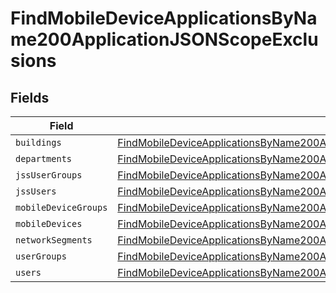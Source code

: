 # FindMobileDeviceApplicationsByName200ApplicationJSONScopeExclusions


## Fields

| Field                                                                                                                                                                                                       | Type                                                                                                                                                                                                        | Required                                                                                                                                                                                                    | Description                                                                                                                                                                                                 |
| ----------------------------------------------------------------------------------------------------------------------------------------------------------------------------------------------------------- | ----------------------------------------------------------------------------------------------------------------------------------------------------------------------------------------------------------- | ----------------------------------------------------------------------------------------------------------------------------------------------------------------------------------------------------------- | ----------------------------------------------------------------------------------------------------------------------------------------------------------------------------------------------------------- |
| `buildings`                                                                                                                                                                                                 | [FindMobileDeviceApplicationsByName200ApplicationJSONScopeExclusionsBuildings](../../models/operations/findmobiledeviceapplicationsbyname200applicationjsonscopeexclusionsbuildings.md)[]                   | :heavy_minus_sign:                                                                                                                                                                                          | N/A                                                                                                                                                                                                         |
| `departments`                                                                                                                                                                                               | [FindMobileDeviceApplicationsByName200ApplicationJSONScopeExclusionsDepartments](../../models/operations/findmobiledeviceapplicationsbyname200applicationjsonscopeexclusionsdepartments.md)[]               | :heavy_minus_sign:                                                                                                                                                                                          | N/A                                                                                                                                                                                                         |
| `jssUserGroups`                                                                                                                                                                                             | [FindMobileDeviceApplicationsByName200ApplicationJSONScopeExclusionsJssUserGroups](../../models/operations/findmobiledeviceapplicationsbyname200applicationjsonscopeexclusionsjssusergroups.md)[]           | :heavy_minus_sign:                                                                                                                                                                                          | N/A                                                                                                                                                                                                         |
| `jssUsers`                                                                                                                                                                                                  | [FindMobileDeviceApplicationsByName200ApplicationJSONScopeExclusionsJssUsers](../../models/operations/findmobiledeviceapplicationsbyname200applicationjsonscopeexclusionsjssusers.md)[]                     | :heavy_minus_sign:                                                                                                                                                                                          | N/A                                                                                                                                                                                                         |
| `mobileDeviceGroups`                                                                                                                                                                                        | [FindMobileDeviceApplicationsByName200ApplicationJSONScopeExclusionsMobileDeviceGroups](../../models/operations/findmobiledeviceapplicationsbyname200applicationjsonscopeexclusionsmobiledevicegroups.md)[] | :heavy_minus_sign:                                                                                                                                                                                          | N/A                                                                                                                                                                                                         |
| `mobileDevices`                                                                                                                                                                                             | [FindMobileDeviceApplicationsByName200ApplicationJSONScopeExclusionsMobileDevices](../../models/operations/findmobiledeviceapplicationsbyname200applicationjsonscopeexclusionsmobiledevices.md)[]           | :heavy_minus_sign:                                                                                                                                                                                          | N/A                                                                                                                                                                                                         |
| `networkSegments`                                                                                                                                                                                           | [FindMobileDeviceApplicationsByName200ApplicationJSONScopeExclusionsNetworkSegments](../../models/operations/findmobiledeviceapplicationsbyname200applicationjsonscopeexclusionsnetworksegments.md)[]       | :heavy_minus_sign:                                                                                                                                                                                          | N/A                                                                                                                                                                                                         |
| `userGroups`                                                                                                                                                                                                | [FindMobileDeviceApplicationsByName200ApplicationJSONScopeExclusionsUserGroups](../../models/operations/findmobiledeviceapplicationsbyname200applicationjsonscopeexclusionsusergroups.md)[]                 | :heavy_minus_sign:                                                                                                                                                                                          | N/A                                                                                                                                                                                                         |
| `users`                                                                                                                                                                                                     | [FindMobileDeviceApplicationsByName200ApplicationJSONScopeExclusionsUsers](../../models/operations/findmobiledeviceapplicationsbyname200applicationjsonscopeexclusionsusers.md)[]                           | :heavy_minus_sign:                                                                                                                                                                                          | N/A                                                                                                                                                                                                         |